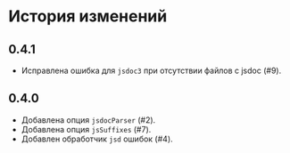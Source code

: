 История изменений
=================

0.4.1
-----
 * Исправлена ошибка для `jsdoc3` при отсутствии файлов с jsdoc (#9).

0.4.0
-----
 * Добавлена опция `jsdocParser` (#2).
 * Добавлена опция `jsSuffixes` (#7).
 * Добавлен обработчик `jsd` ошибок (#4).
